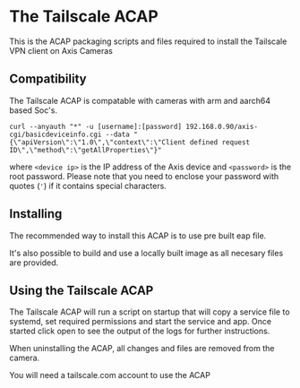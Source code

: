 # The Tailscale ACAP

This is the ACAP packaging scripts and files required to install the Tailscale VPN client on Axis Cameras

## Compatibility

The Tailscale ACAP is compatable with cameras with arm and aarch64 based Soc's.

```
curl --anyauth "*" -u [username]:[password] 192.168.0.90/axis-cgi/basicdeviceinfo.cgi --data "{\"apiVersion\":\"1.0\",\"context\":\"Client defined request ID\",\"method\":\"getAllProperties\"}"
```

where `<device ip>` is the IP address of the Axis device and `<password>` is the root password. Please
note that you need to enclose your password with quotes (`'`) if it contains special characters.

## Installing

The recommended way to install this ACAP is to use pre built eap file.

It's also possible to build and use a locally built image as all necesary files are provided.

## Using the Tailscale ACAP

The Tailscale ACAP will run a script on startup that will copy a service file to systemd, set required permissions and start the service and app.
Once started click open to see the output of the logs for further instructions.

When uninstalling the ACAP, all changes and files are removed from the camera.

You will need a tailscale.com account to use the ACAP





